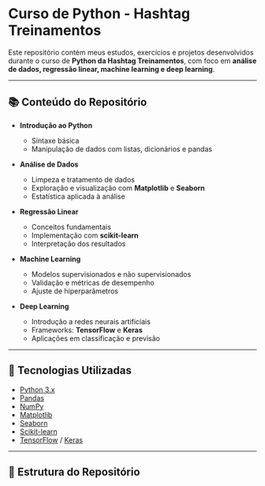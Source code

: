 # Curso de Python - Hashtag Treinamentos  

Este repositório contém meus estudos, exercícios e projetos desenvolvidos durante o curso de **Python da Hashtag Treinamentos**, com foco em **análise de dados, regressão linear, machine learning e deep learning**.  

---

## 📚 Conteúdo do Repositório  

- **Introdução ao Python**  
  - Sintaxe básica  
  - Manipulação de dados com listas, dicionários e pandas  

- **Análise de Dados**  
  - Limpeza e tratamento de dados  
  - Exploração e visualização com **Matplotlib** e **Seaborn**  
  - Estatística aplicada à análise  

- **Regressão Linear**  
  - Conceitos fundamentais  
  - Implementação com **scikit-learn**  
  - Interpretação dos resultados  

- **Machine Learning**  
  - Modelos supervisionados e não supervisionados  
  - Validação e métricas de desempenho  
  - Ajuste de hiperparâmetros  

- **Deep Learning**  
  - Introdução a redes neurais artificiais  
  - Frameworks: **TensorFlow** e **Keras**  
  - Aplicações em classificação e previsão  

---

## 🚀 Tecnologias Utilizadas  

- [Python 3.x](https://www.python.org/)  
- [Pandas](https://pandas.pydata.org/)  
- [NumPy](https://numpy.org/)  
- [Matplotlib](https://matplotlib.org/)  
- [Seaborn](https://seaborn.pydata.org/)  
- [Scikit-learn](https://scikit-learn.org/stable/)  
- [TensorFlow](https://www.tensorflow.org/) / [Keras](https://keras.io/)  

---

## 📂 Estrutura do Repositório  

